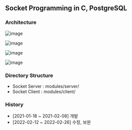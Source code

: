 ## Socket Programming in C, PostgreSQL

### Architecture

![image](https://user-images.githubusercontent.com/39516757/155837542-985ea6c2-d902-45f0-9c29-166561429d6d.png)

![image](https://user-images.githubusercontent.com/39516757/155837812-540f1196-c78b-481d-8548-695e3e638b6e.png)

![image](https://user-images.githubusercontent.com/39516757/155837864-71e82d24-902c-482a-84db-c390ee136d03.png)

![image](https://user-images.githubusercontent.com/39516757/155837908-0b736bc1-2df0-4322-947d-8d0ee93c23d0.png)


### Directory Structure
- Socket Server : modules/server/
- Socket Client : modules/client/


### History
- [2021-01-18 ~ 2021-02-08] 개발
- [2022-02-12 ~ 2022-02-26] 수정, 보완
